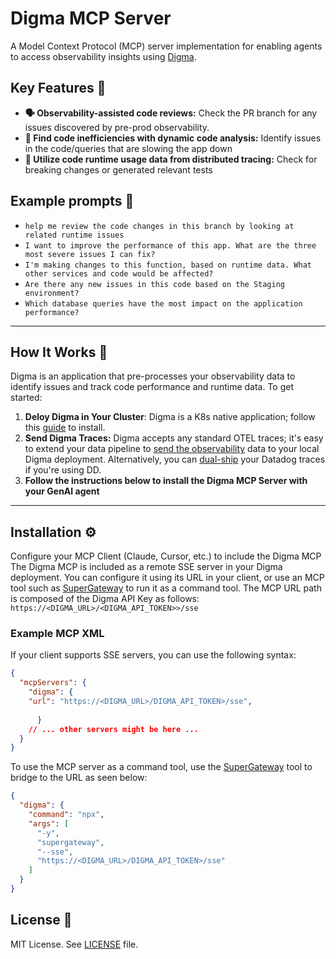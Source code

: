 # Digma MCP Server

A Model Context Protocol (MCP) server implementation for enabling agents to access observability insights using [Digma](https://digma.ai).

## Key Features 🚀

*   **🗣️ Observability-assisted code reviews:** Check the PR branch for any issues discovered by pre-prod observability.
*   **🔎 Find code inefficiencies with dynamic code analysis:** Identify issues in the code/queries that are slowing the app down
*   **🔭 Utilize code runtime usage data from distributed tracing:** Check for breaking changes or generated relevant tests

## Example prompts 💬 

* `help me review the code changes in this branch by looking at related runtime issues`
* `I want to improve the performance of this app. What are the three most severe issues I can fix?`
* `I'm making changes to this function, based on runtime data. What other services and code would be affected?`
* `Are there any new issues in this code based on the Staging environment?`
* `Which database queries have the most impact on the application performance?`

---

## How It Works 🔧

Digma is an application that pre-processes your observability data to identify issues and track code performance and runtime data. 
To get started:
1.  **Deloy Digma in Your Cluster**: Digma is a K8s native application; follow this [guide](https://docs.digma.ai/digma-developer-guide/installation/central-on-prem-install) to install.
2.  **Send Digma Traces:** Digma accepts any standard OTEL traces; it's easy to extend your data pipeline to [send the observability](https://docs.digma.ai/digma-developer-guide/instrumentation/instrumenting-your-code-for-tracing) data to your local Digma deployment. Alternatively, you can [dual-ship](https://docs.digma.ai/digma-developer-guide/instrumentation/sending-data-to-digma-using-the-datadog-agent) your Datadog traces if you're using DD.
3.  **Follow the instructions below to install the Digma MCP Server with your GenAI agent**

---

## Installation ⚙️

Configure your MCP Client (Claude, Cursor, etc.) to include the Digma MCP
The Digma MCP is included as a remote SSE server in your Digma deployment. You can configure it using its URL in your client, or use an MCP tool such as [SuperGateway](https://github.com/supercorp-ai/supergateway) to run it as a command tool. 
The MCP URL path is composed of the Digma API Key as follows:
`https://<DIGMA_URL>/<DIGMA_API_TOKEN>>/sse`

### Example MCP XML 

If your client supports SSE servers, you can use the following syntax:

  ```json
  {
    "mcpServers": {
      "digma": {
      "url": "https://<DIGMA_URL>/DIGMA_API_TOKEN>/sse",
     
        }
      // ... other servers might be here ...
    }
  }
```

To use the MCP server as a command tool, use the [SuperGateway](https://github.com/supercorp-ai/supergateway) tool to bridge to the URL as seen below:

  ```json
  {
    "digma": {
      "command": "npx",
      "args": [
        "-y",
        "supergateway",
        "--sse",
        "https://<DIGMA_URL>/DIGMA_API_TOKEN>/sse"
      ]
    }
  }
```


## License 📜

MIT License. See [LICENSE](https://www.google.com/url?sa=E&q=https%3A%2F%2Fgithub.com%2Fjustinpbarnett%2Funity-mcp%2Fblob%2Fmaster%2FLICENSE) file.

